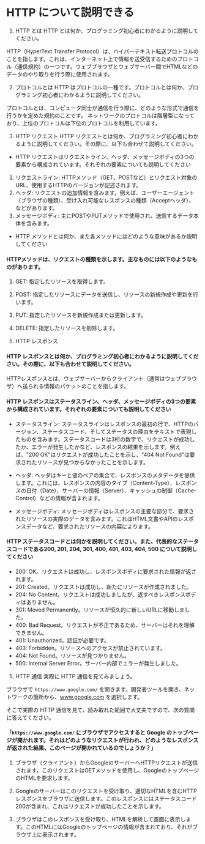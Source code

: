 # HTTP について説明できる
1. HTTP とは
HTTP とは何か、プログラミング初心者にわかるように説明してください。

HTTP（HyperText Transfer Protocol）は、ハイパーテキスト転送プロトコルのことを指します。これは、インターネット上で情報を送受信するためのプロトコル（通信規約）の一つです。ウェブブラウザとウェブサーバー間でHTMLなどのデータのやり取りを行う際に使用されます。


2. プロトコルとは
HTTP はプロトコルの一種です。プロトコルとは何か、プログラミング初心者にわかるように説明してください。

プロトコルとは、コンピュータ同士が通信を行う際に、どのような形式で通信を行うかを定めた規約のことです。
ネットワークのプロトコルは階層型になっており、上位のプロトコルは下位のプロトコルを利用しています。

3. HTTP リクエスト
HTTP リクエストとは何か、プログラミング初心者にわかるように説明してください。その際に、以下も合わせて説明してください。

- HTTP リクエストはリクエストライン、ヘッダ、メッセージボディの3つの要素から構成されています。それぞれの要素についても説明してください
1. リクエストライン: HTTPメソッド（GET、POSTなど）とリクエスト対象のURL、使用するHTTPのバージョンが記述されます。
1. ヘッダ: リクエストの追加情報を含みます。例えば、ユーザーエージェント（ブラウザの種類）、受け入れ可能なレスポンスの種類（Acceptヘッダ）、などがあります。
1. メッセージボディ: 主にPOSTやPUTメソッドで使用され、送信するデータ本体を含みます。

- HTTP メソッドとは何か、また各メソッドにはどのような意味があるか説明してください

#### HTTPメソッドは、リクエストの種類を示します。主なものには以下のようなものがあります。

1. GET: 指定したリソースを取得します。
1. POST: 指定したリソースにデータを送信し、リソースの新規作成や更新を行います。
1. PUT: 指定したリソースを新規作成または更新します。
1. DELETE: 指定したリソースを削除します。


4. HTTP レスポンス
#### HTTP レスポンスとは何か、プログラミング初心者にわかるように説明してください。その際に、以下も合わせて説明してください。
HTTPレスポンスとは、ウェブサーバーからクライアント（通常はウェブブラウザ）へ送られる情報のパケットのことを指します。

#### HTTP レスポンスはステータスライン、ヘッダ、メッセージボディの3つの要素から構成されています。それぞれの要素についても説明してください
- ステータスライン: ステータスラインはレスポンスの最初の行で、HTTPのバージョン、ステータスコード、そしてステータスの理由をテキストで表現したものを含みます。ステータスコードは3桁の数字で、リクエストが成功したか、エラーが発生したかなど、レスポンスの結果を示します。例えば、"200 OK"はリクエストが成功したことを示し、"404 Not Found"は要求されたリソースが見つからなかったことを示します。

- ヘッダ: ヘッダはキーと値のペアの集合で、レスポンスのメタデータを提供します。これには、レスポンスの内容のタイプ（Content-Type）、レスポンスの日付（Date）、サーバーの情報（Server）、キャッシュの制御（Cache-Control）などの情報が含まれます。

- メッセージボディ: メッセージボディはレスポンスの主要な部分で、要求されたリソースの実際のデータを含みます。これはHTML文書やAPIのレスポンスデータなど、要求されたリソースの内容によります。

#### HTTP ステータスコードとは何かを説明してください。また、代表的なステータスコードである200, 201, 204, 301, 400, 401, 403, 404, 500 について説明してください

- 200: OK。リクエストは成功し、レスポンスボディに要求された情報が返されます。
- 201: Created。リクエストは成功し、新たにリソースが作成されました。
- 204: No Content。リクエストは成功しましたが、返すべきレスポンスボディはありません。
- 301: Moved Permanently。リソースが恒久的に新しいURLに移動しました。
- 400: Bad Request。リクエストが不正であるため、サーバーはそれを理解できません。
- 401: Unauthorized。認証が必要です。
- 403: Forbidden。リソースへのアクセスが禁止されています。
- 404: Not Found。リソースが見つかりません。
- 500: Internal Server Error。サーバー内部でエラーが発生しました。

5. HTTP 通信
実際に HTTP 通信を見てみましょう。

ブラウザで `https://www.google.com/` を開きます。開発者ツールを開き、ネットワークの箇所から、www.google.com を選択します。

そこで実際の HTTP 通信を見て、読み取れた範囲で大丈夫ですので、次の質問に答えてください。

#### 「`https://www.google.com/` にブラウザでアクセスすると Google のトップページが開かれます。それはどのようなリクエストが行われ、どのようなレスポンスが返された結果、このページが開かれているのでしょうか？」

1. ブラウザ（クライアント）からGoogleのサーバーへHTTPリクエストが送信されます。このリクエストはGETメソッドを使用し、GoogleのトップページのHTMLを要求します。

2. Googleのサーバーはこのリクエストを受け取り、適切なHTMLを含むHTTPレスポンスをブラウザに送信します。このレスポンスにはステータスコード200が含まれ、これはリクエストが成功したことを示します。

3. ブラウザはこのレスポンスを受け取り、HTMLを解析して画面に表示します。このHTMLにはGoogleのトップページの情報が含まれており、それがブラウザ上に表示されます。